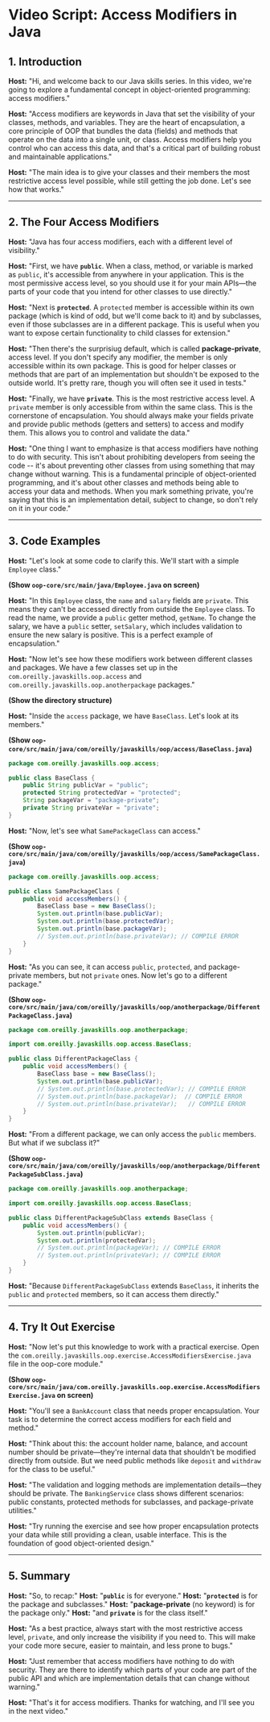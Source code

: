 
# Video Script: Access Modifiers in Java

## 1. Introduction

**Host:** "Hi, and welcome back to our Java skills series. In this video, we're going to explore a fundamental concept in object-oriented programming: access modifiers."

**Host:** "Access modifiers are keywords in Java that set the visibility of your classes, methods, and variables. They are the heart of encapsulation, a core principle of OOP that bundles the data (fields) and methods that operate on the data into a single unit, or class. Access modifiers help you control who can access this data, and that's a critical part of building robust and maintainable applications."

**Host:** "The main idea is to give your classes and their members the most restrictive access level possible, while still getting the job done. Let's see how that works."

---

## 2. The Four Access Modifiers

**Host:** "Java has four access modifiers, each with a different level of visibility."

**Host:** "First, we have **`public`**. When a class, method, or variable is marked as `public`, it's accessible from anywhere in your application. This is the most permissive access level, so you should use it for your main APIs—the parts of your code that you intend for other classes to use directly."

**Host:** "Next is **`protected`**. A `protected` member is accessible within its own package (which is kind of odd, but we'll come back to it) and by subclasses, even if those subclasses are in a different package. This is useful when you want to expose certain functionality to child classes for extension."

**Host:** "Then there's the surprisiug default, which is called **package-private**, access level. If you don't specify any modifier, the member is only accessible within its own package. This is good for helper classes or methods that are part of an implementation but shouldn't be exposed to the outside world. It's pretty rare, though you will often see it used in tests."

**Host:** "Finally, we have **`private`**. This is the most restrictive access level. A `private` member is only accessible from within the same class. This is the cornerstone of encapsulation. You should always make your fields private and provide public methods (getters and setters) to access and modify them. This allows you to control and validate the data."

**Host:** "One thing I want to emphasize is that access modifiers have nothing to do with security. This isn't about prohibiting developers from seeing the code -- it's about preventing other classes from using something that may change without warning. This is a fundamental principle of object-oriented programming, and it's about other classes and methods being able to access your data and methods. When you mark something private, you're saying that this is an implementation detail, subject to change, so don't rely on it in your code."

---

## 3. Code Examples

**Host:** "Let's look at some code to clarify this. We'll start with a simple `Employee` class."

**(Show `oop-core/src/main/java/Employee.java` on screen)**

**Host:** "In this `Employee` class, the `name` and `salary` fields are `private`. This means they can't be accessed directly from outside the `Employee` class. To read the name, we provide a `public` getter method, `getName`. To change the salary, we have a `public` setter, `setSalary`, which includes validation to ensure the new salary is positive. This is a perfect example of encapsulation."

**Host:** "Now let's see how these modifiers work between different classes and packages. We have a few classes set up in the `com.oreilly.javaskills.oop.access` and `com.oreilly.javaskills.oop.anotherpackage` packages."

**(Show the directory structure)**

**Host:** "Inside the `access` package, we have `BaseClass`. Let's look at its members."

**(Show `oop-core/src/main/java/com/oreilly/javaskills/oop/access/BaseClass.java`)**

```java
package com.oreilly.javaskills.oop.access;

public class BaseClass {
    public String publicVar = "public";
    protected String protectedVar = "protected";
    String packageVar = "package-private";
    private String privateVar = "private";
}
```

**Host:** "Now, let's see what `SamePackageClass` can access."

**(Show `oop-core/src/main/java/com/oreilly/javaskills/oop/access/SamePackageClass.java`)**

```java
package com.oreilly.javaskills.oop.access;

public class SamePackageClass {
    public void accessMembers() {
        BaseClass base = new BaseClass();
        System.out.println(base.publicVar);
        System.out.println(base.protectedVar);
        System.out.println(base.packageVar);
        // System.out.println(base.privateVar); // COMPILE ERROR
    }
}
```

**Host:** "As you can see, it can access `public`, `protected`, and package-private members, but not `private` ones. Now let's go to a different package."

**(Show `oop-core/src/main/java/com/oreilly/javaskills/oop/anotherpackage/DifferentPackageClass.java`)**

```java
package com.oreilly.javaskills.oop.anotherpackage;

import com.oreilly.javaskills.oop.access.BaseClass;

public class DifferentPackageClass {
    public void accessMembers() {
        BaseClass base = new BaseClass();
        System.out.println(base.publicVar);
        // System.out.println(base.protectedVar); // COMPILE ERROR
        // System.out.println(base.packageVar);  // COMPILE ERROR
        // System.out.println(base.privateVar);   // COMPILE ERROR
    }
}
```

**Host:** "From a different package, we can only access the `public` members. But what if we subclass it?"

**(Show `oop-core/src/main/java/com/oreilly/javaskills/oop/anotherpackage/DifferentPackageSubClass.java`)**

```java
package com.oreilly.javaskills.oop.anotherpackage;

import com.oreilly.javaskills.oop.access.BaseClass;

public class DifferentPackageSubClass extends BaseClass {
    public void accessMembers() {
        System.out.println(publicVar);
        System.out.println(protectedVar);
        // System.out.println(packageVar); // COMPILE ERROR
        // System.out.println(privateVar); // COMPILE ERROR
    }
}
```

**Host:** "Because `DifferentPackageSubClass` extends `BaseClass`, it inherits the `public` and `protected` members, so it can access them directly."

---

## 4. Try It Out Exercise

**Host:** "Now let's put this knowledge to work with a practical exercise. Open the `com.oreilly.javaskills.oop.exercise.AccessModifiersExercise.java` file in the oop-core module."

**(Show `oop-core/src/main/java/com.oreilly.javaskills.oop.exercise.AccessModifiersExercise.java` on screen)**

**Host:** "You'll see a `BankAccount` class that needs proper encapsulation. Your task is to determine the correct access modifiers for each field and method."

**Host:** "Think about this: the account holder name, balance, and account number should be private—they're internal data that shouldn't be modified directly from outside. But we need public methods like `deposit` and `withdraw` for the class to be useful."

**Host:** "The validation and logging methods are implementation details—they should be private. The `BankingService` class shows different scenarios: public constants, protected methods for subclasses, and package-private utilities."

**Host:** "Try running the exercise and see how proper encapsulation protects your data while still providing a clean, usable interface. This is the foundation of good object-oriented design."

---

## 5. Summary

**Host:** "So, to recap:"
**Host:** "**`public`** is for everyone."
**Host:** "**`protected`** is for the package and subclasses."
**Host:** "**package-private** (no keyword) is for the package only."
**Host:** "and **`private`** is for the class itself."

**Host:** "As a best practice, always start with the most restrictive access level, `private`, and only increase the visibility if you need to. This will make your code more secure, easier to maintain, and less prone to bugs."

**Host:** "Just remember that access modifiers have nothing to do with security. They are there to identify which parts of your code are part of the public API and which are implementation details that can change without warning."

**Host:** "That's it for access modifiers. Thanks for watching, and I'll see you in the next video."
